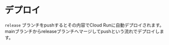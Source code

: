 
# デプロイ

`release` ブランチをpushするとその内容でCloud Runに自動デプロイされます。
mainブランチからreleaseブランチへマージしてpushという流れでデプロイします。
